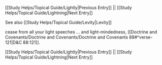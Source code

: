 [[Study Helps/Topical Guide/Lightly|Previous Entry]]  ||  [[Study Helps/Topical Guide/Lightning|Next Entry]]

 See also [[Study Helps/Topical Guide/Levity|Levity]]

 cease from all your light speeches ... and light-mindedness, [[Doctrine and Covenants/Doctrine and Covenants/Doctrine and Covenants 88#^verse-121|D&C 88:121]].

[[Study Helps/Topical Guide/Lightly|Previous Entry]]  ||  [[Study Helps/Topical Guide/Lightning|Next Entry]]